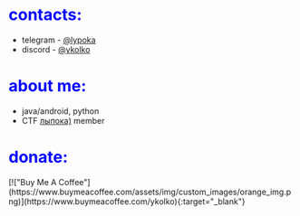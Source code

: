 <h1 style="color:blue;">contacts:</h1>

- telegram - [@lypoka](https://t.me/lypoka)
- discord - [@ykolko](https://discordapp.com/users/696050703302525048)

<h1 style="color:blue;">about me:</h1>

- java/android, python
- CTF [лыпока)](https://ctftime.org/team/269614) member

<h1 style="color:blue;">donate:</h1>
[!["Buy Me A Coffee"](https://www.buymeacoffee.com/assets/img/custom_images/orange_img.png)](https://www.buymeacoffee.com/ykolko){:target="_blank"}

